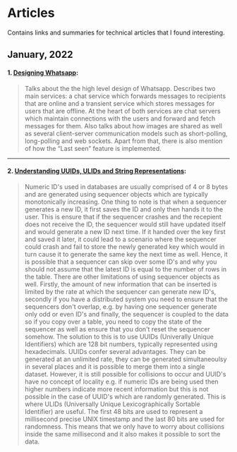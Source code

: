 # Articles
Contains links and summaries for technical articles that I found interesting.


## January, 2022

#### 1. [Designing Whatsapp](http://highscalability.com/blog/2022/1/3/designing-whatsapp.html):
> Talks about the the high level design of Whatsapp. Describes two main services: a chat service
which forwards messages to recipients that are online and a transient service which stores messages for users that are offline. At the heart of both services are chat servers which
maintain connections with the users and forward and fetch messages for them. Also talks about how images are shared as well as several client-server communication models such as 
short-polling, long-polling and web sockets. Apart from that, there is also mention of how the “Last seen” feature is implemented.

  ---
  
#### 2. [Understanding UUIDs, ULIDs and String Representations](https://sudhir.io/uuids-ulids?utm_source=pocket_mylist):

> Numeric ID's used in databases are usually comprised of 4 or 8 bytes and are generated using sequencer objects which are typically monotonically increasing. One thing to note 
is that when a sequencer generates a new ID, it first saves the ID and only then hands it to the user. This is ensure that if the sequencer crashes and the recepient does not
receive the ID, the sequencer would still have updated itself and would generate a new ID next time. If it handed over the key first and saved it later, it
could lead to a scenario where the sequencer could crash and fail to store the newly generated key which would in turn cause it to generate the same key the next time as well. 
Hence, it is possible that a sequencer can skip over some ID's and why you should not assume that the latest ID is equal to the number of rows in the table. There are other 
limitations of using sequencer objects as well. Firstly, the amount of new information that can be inserted is limited by the rate at which the sequencer can generate new ID's,
secondly if you have a distributed system you need to ensure that the sequencers don't overlap, e.g. by having one sequencer generate only odd or even ID's and finally, the 
sequencer is coupled to the data so if you copy over a table, you need to copy the state of the sequencer as well as ensure that you don't reset the sequencer somehow. The 
solution to this is to use UUIDs (Univerally Unique Identifiers) which are 128 bit numbers, typically represented using hexadecimals. UUIDs confer several advantages. They can 
be generated at an unlimited rate, they can be generated simultaneoulsy in several places and it is possible to merge them into a single dataset. However, it is still possible for
collisions to occur and UUID's have no concept of locality e.g. if numeric IDs are being used then higher numbers indicate more recent information but this is not possible in the
case of UUID's which are randomly generated. This is where ULIDs (Universally Unique Lexicographically Sortable Identifier) are useful. The first 48 bits are used to represent a millisecond precise UNIX timestamp and the last 80 bits are used for randomness. This means that we only have to worry about collisions inside the same millisecond and it also makes it possible to sort the data.

   
